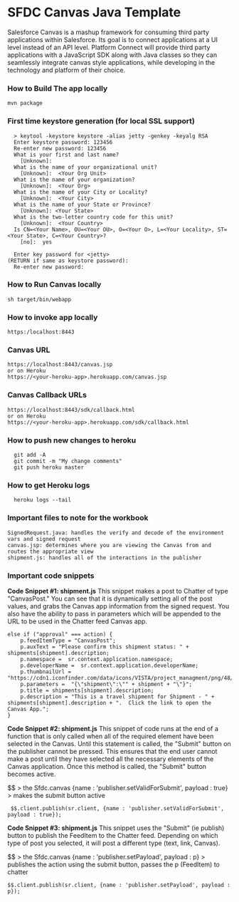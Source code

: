 SFDC Canvas Java Template  
============================

Salesforce Canvas is a mashup framework for consuming third party applications within Salesforce. Its goal is to connect applications at a UI level instead of an API level. Platform Connect will provide third party applications with a JavaScript SDK along with Java classes so they can seamlessly integrate canvas style applications, while developing in the technology and platform of their choice. 

### How to Build The app locally

    mvn package
    
### First time keystore generation (for local SSL support)

      > keytool -keystore keystore -alias jetty -genkey -keyalg RSA
      Enter keystore password: 123456
      Re-enter new password: 123456
      What is your first and last name?
        [Unknown]:  
      What is the name of your organizational unit?
        [Unknown]:  <Your Org Unit>
      What is the name of your organization?
        [Unknown]:  <Your Org>
      What is the name of your City or Locality?
        [Unknown]:  <Your City>
      What is the name of your State or Province?
        [Unknown]: <Your State> 
      What is the two-letter country code for this unit?
        [Unknown]:  <Your Country>
      Is CN=<Your Name>, OU=<Your OU>, O=<Your O>, L=<Your Locality>, ST=<Your State>, C=<Your Country>?
        [no]:  yes

      Enter key password for <jetty>
	(RETURN if same as keystore password):  
      Re-enter new password: 

### How to Run Canvas locally

    sh target/bin/webapp

### How to invoke app locally

    https:/localhost:8443
    
### Canvas URL

    https://localhost:8443/canvas.jsp
    or on Heroku
    https://<your-heroku-app>.herokuapp.com/canvas.jsp
    
### Canvas Callback URLs
    
    https://localhost:8443/sdk/callback.html
    or on Heroku
    https://<your-heroku-app>.herokuapp.com/sdk/callback.html

### How to push new changes to heroku

      git add -A
      git commit -m "My change comments"
      git push heroku master

### How to get Heroku logs
      
      heroku logs --tail

### Important files to note for the workbook
    SignedRequest.java: handles the verify and decode of the environment vars and signed request
    canvas.jsp: determines where you are viewing the Canvas from and routes the appropriate view
    shipment.js: handles all of the interactions in the publisher

### Important code snippets 

**Code Snippet #1: shipment.js**
This snippet makes a post to Chatter of type "CanvasPost." You can see that it is dynamically setting all of the post values, and grabs the Canvas app information from the signed request. You also have the ability to pass in parameters which will be appended to the URL to be used in the Chatter feed Canvas app.

    else if ("approval" === action) {
        p.feedItemType = "CanvasPost";
        p.auxText = "Please confirm this shipment status: " + shipments[shipment].description;
        p.namespace =  sr.context.application.namespace;
        p.developerName =  sr.context.application.developerName;
        p.thumbnailUrl = "https://cdn1.iconfinder.com/data/icons/VISTA/project_managment/png/48/deliverables.png";
        p.parameters =  "{\"shipment\":\"" + shipment + "\"}";
        p.title = shipments[shipment].description;
        p.description = "This is a travel shipment for Shipment - " + shipments[shipment].description + ".  Click the link to open the Canvas App.";
    }

  **Code Snippet #2: shipment.js**
  This snippet of code runs at the end of a function that is only called when all of the required element have been selected in the Canvas. Until this statement is called, the "Submit" button on the publisher cannot be pressed. This ensures that the end user cannot make a post until they have selected all the necessary elements of the Canvas application. Once this method is called, the "Submit" button becomes active. 
  
  $$ > the Sfdc.canvas
  {name : 'publisher.setValidForSubmit', payload : true} > makes the submit button active

     $$.client.publish(sr.client, {name : 'publisher.setValidForSubmit', payload : true});

  **Code Snippet #3: shipment.js**
  This snippet uses the "Submit" (ie publish) button to publish the FeedItem to the Chatter feed. Depending on which type of post you selected, it will post a different type (text, link, Canvas). 

  $$ > the Sfdc.canvas
  {name : 'publisher.setPayload', payload : p} > publishes the action using the submit button, passes the p (FeedItem) to chatter 

    $$.client.publish(sr.client, {name : 'publisher.setPayload', payload : p});




